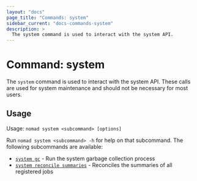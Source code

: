 ```yaml
---
layout: "docs"
page_title: "Commands: system"
sidebar_current: "docs-commands-system"
description: >
  The system command is used to interact with the system API.
---
```


# Command: system

The `system` command is used to interact with the system API. These calls are
used for system maintenance and should not be necessary for most users.

## Usage

Usage: `nomad system <subcommand> [options]`

Run `nomad system <subcommand> -h` for help on that subcommand. The following
subcommands are available:

- [`system gc`][gc] - Run the system garbage collection process
- [`system reconcile summaries`][reconcile-summaries] - Reconciles the summaries of all registered jobs

[gc]: /docs/commands/system/gc.html "Run the system garbage collection process"
[reconcile-summaries]: /docs/commands/system/reconcile-summaries.html "Reconciles the summaries of all registered jobs"
